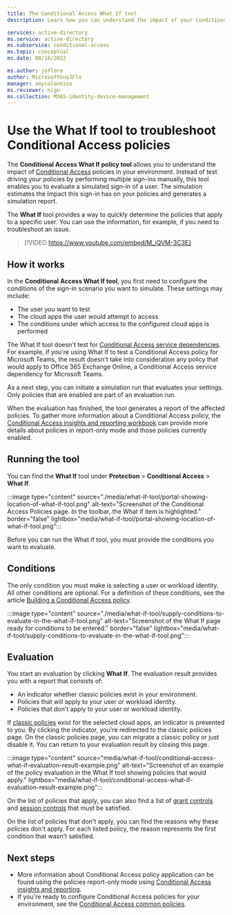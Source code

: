 ```yaml
---
title: The Conditional Access What If tool
description: Learn how you can understand the impact of your Conditional Access policies on your environment.

services: active-directory
ms.service: active-directory
ms.subservice: conditional-access
ms.topic: conceptual
ms.date: 08/16/2022

ms.author: joflore
author: MicrosoftGuyJFlo
manager: amycolannino
ms.reviewer: nigu
ms.collection: M365-identity-device-management
---
```

# Use the What If tool to troubleshoot Conditional Access policies

The **Conditional Access What If policy tool** allows you to understand the impact of [Conditional Access](./overview.md) policies in your environment. Instead of test driving your policies by performing multiple sign-ins manually, this tool enables you to evaluate a simulated sign-in of a user. The simulation estimates the impact this sign-in has on your policies and generates a simulation report.

The **What If** tool provides a way to quickly determine the policies that apply to a specific user. You can use the information, for example, if you need to troubleshoot an issue.	

> [!VIDEO https://www.youtube.com/embed/M_iQVM-3C3E]

## How it works

In the **Conditional Access What If tool**, you first need to configure the conditions of the sign-in scenario you want to simulate. These settings may include:

- The user you want to test 
- The cloud apps the user would attempt to access
- The conditions under which access to the configured cloud apps is performed

The What If tool doesn't test for [Conditional Access service dependencies](service-dependencies.md). For example, if you're using What If to test a Conditional Access policy for Microsoft Teams, the result doesn't take into consideration any policy that would apply to Office 365 Exchange Online, a Conditional Access service dependency for Microsoft Teams.
     
As a next step, you can initiate a simulation run that evaluates your settings. Only policies that are enabled are part of an evaluation run.

When the evaluation has finished, the tool generates a report of the affected policies. To gather more information about a Conditional Access policy, the [Conditional Access insights and reporting workbook](howto-conditional-access-insights-reporting.md) can provide more details about policies in report-only mode and those policies currently enabled.

## Running the tool

You can find the **What If** tool under **Protection** > **Conditional Access** > **What If**.

:::image type="content" source="./media/what-if-tool/portal-showing-location-of-what-if-tool.png" alt-text="Screenshot of the Conditional Access Policies page. In the toolbar, the What if item is highlighted." border="false" lightbox="media/what-if-tool/portal-showing-location-of-what-if-tool.png":::

Before you can run the What If tool, you must provide the conditions you want to evaluate.

## Conditions

The only condition you must make is selecting a user or workload identity. All other conditions are optional. For a definition of these conditions, see the article [Building a Conditional Access policy](concept-conditional-access-policies.md).

:::image type="content" source="./media/what-if-tool/supply-conditions-to-evaluate-in-the-what-if-tool.png" alt-text="Screenshot of the What If page ready for conditions to be entered." border="false" lightbox="media/what-if-tool/supply-conditions-to-evaluate-in-the-what-if-tool.png":::

## Evaluation

You start an evaluation by clicking **What If**. The evaluation result provides you with a report that consists of: 

- An indicator whether classic policies exist in your environment.
- Policies that will apply to your user or workload identity.
- Policies that don't apply to your user or workload identity.

If [classic policies](policy-migration.md#classic-policies) exist for the selected cloud apps, an indicator is presented to you. By clicking the indicator, you're redirected to the classic policies page. On the classic policies page, you can migrate a classic policy or just disable it. You can return to your evaluation result by closing this page.

:::image type="content" source="media/what-if-tool/conditional-access-what-if-evaluation-result-example.png" alt-text="Screenshot of an example of the policy evaluation in the What If tool showing policies that would apply." lightbox="media/what-if-tool/conditional-access-what-if-evaluation-result-example.png":::

On the list of policies that apply, you can also find a list of [grant controls](concept-conditional-access-grant.md) and [session controls](concept-conditional-access-session.md) that must be satisfied.

On the list of policies that don't apply, you can find the reasons why these policies don't apply. For each listed policy, the reason represents the first condition that wasn't satisfied.

## Next steps

- More information about Conditional Access policy application can be found using the policies report-only mode using [Conditional Access insights and reporting](howto-conditional-access-insights-reporting.md).
- If you're ready to configure Conditional Access policies for your environment, see the [Conditional Access common policies](concept-conditional-access-policy-common.md).
